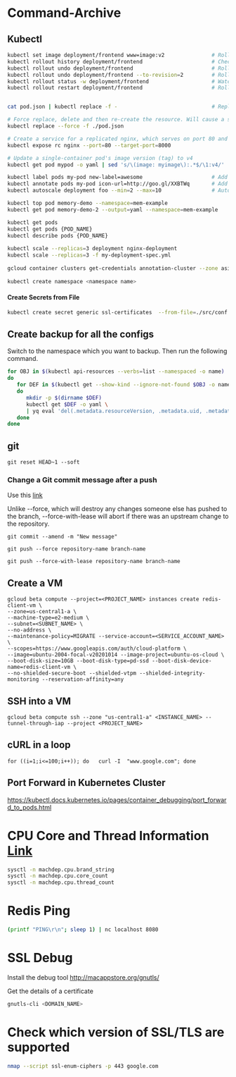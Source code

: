 # Command-Archive

## Kubectl
```bash
kubectl set image deployment/frontend www=image:v2               # Rolling update "www" containers of "frontend" deployment, updating the image
kubectl rollout history deployment/frontend                      # Check the history of deployments including the revision 
kubectl rollout undo deployment/frontend                         # Rollback to the previous deployment
kubectl rollout undo deployment/frontend --to-revision=2         # Rollback to a specific revision
kubectl rollout status -w deployment/frontend                    # Watch rolling update status of "frontend" deployment until completion
kubectl rollout restart deployment/frontend                      # Rolling restart of the "frontend" deployment


cat pod.json | kubectl replace -f -                              # Replace a pod based on the JSON passed into std

# Force replace, delete and then re-create the resource. Will cause a service outage.
kubectl replace --force -f ./pod.json

# Create a service for a replicated nginx, which serves on port 80 and connects to the containers on port 8000
kubectl expose rc nginx --port=80 --target-port=8000

# Update a single-container pod's image version (tag) to v4
kubectl get pod mypod -o yaml | sed 's/\(image: myimage\):.*$/\1:v4/' | kubectl replace -f -

kubectl label pods my-pod new-label=awesome                      # Add a Label
kubectl annotate pods my-pod icon-url=http://goo.gl/XXBTWq       # Add an annotation
kubectl autoscale deployment foo --min=2 --max=10                # Auto scale a deployment "foo"

```


```sh
kubectl top pod memory-demo --namespace=mem-example
kubectl get pod memory-demo-2 --output=yaml --namespace=mem-example

kubectl get pods
kubectl get pods {POD_NAME}
kubectl describe pods {POD_NAME}
  
kubectl scale --replicas=3 deployment nginx-deployment
kubectl scale --replicas=3 -f my-deployment-spec.yml
  
gcloud container clusters get-credentials annotation-cluster --zone asia-southeast1-b --project im-mlpipeline
  
kubectl create namespace <namespace name>
```

#### Create Secrets from File
```sh
kubectl create secret generic ssl-certificates  --from-file=./src/conf.d/ssl -n web-secret --dry-run -o yaml
```

## Create backup for all the configs
Switch to the namespace which you want to backup. Then run the following command.

```sh
for OBJ in $(kubectl api-resources --verbs=list --namespaced -o name)
do
   for DEF in $(kubectl get --show-kind --ignore-not-found $OBJ -o name)
   do
      mkdir -p $(dirname $DEF)
      kubectl get $DEF -o yaml \
      | yq eval 'del(.metadata.resourceVersion, .metadata.uid, .metadata.annotations, .metadata.creationTimestamp, .metadata.selfLink, .metadata.managedFields)' - > $DEF.yaml
   done
done
```

## git
`git reset HEAD~1 --soft`

### Change a Git commit message after a push
Use this [link](https://www.educative.io/edpresso/how-to-change-a-git-commit-message-after-a-push)

Unlike --force, which will destroy any changes someone else has pushed to the branch, --force-with-lease will abort if there was an upstream change to the repository.
```
git commit --amend -m "New message"

git push --force repository-name branch-name

git push --force-with-lease repository-name branch-name
```
## Create a VM
```
gcloud beta compute --project=<PROJECT_NAME> instances create redis-client-vm \
--zone=us-central1-a \
--machine-type=e2-medium \
--subnet=<SUBNET_NAME> \
--no-address \
--maintenance-policy=MIGRATE --service-account=<SERVICE_ACCOUNT_NAME> \
--scopes=https://www.googleapis.com/auth/cloud-platform \
--image=ubuntu-2004-focal-v20201014 --image-project=ubuntu-os-cloud \
--boot-disk-size=10GB --boot-disk-type=pd-ssd --boot-disk-device-name=redis-client-vm \
--no-shielded-secure-boot --shielded-vtpm --shielded-integrity-monitoring --reservation-affinity=any
```
## SSH into a VM
```
gcloud beta compute ssh --zone "us-central1-a" <INSTANCE_NAME> --tunnel-through-iap --project <PROJECT_NAME>

```
## cURL in a loop
```
for ((i=1;i<=100;i++)); do   curl -I  "www.google.com"; done  
```

## Port Forward in Kubernetes Cluster
https://kubectl.docs.kubernetes.io/pages/container_debugging/port_forward_to_pods.html


# CPU Core and Thread Information [Link](https://www.quora.com/How-do-you-know-how-many-threads-per-core-a-processor-has)
```bash
sysctl -n machdep.cpu.brand_string
sysctl -n machdep.cpu.core_count
sysctl -n machdep.cpu.thread_count
```

# Redis Ping
```bash
(printf "PING\r\n"; sleep 1) | nc localhost 8080
```

# SSL Debug
Install the debug tool http://macappstore.org/gnutls/

Get the details of a certificate
```bash
gnutls-cli <DOMAIN_NAME>
```
# Check which version of SSL/TLS are supported
```bash
nmap --script ssl-enum-ciphers -p 443 google.com
```
